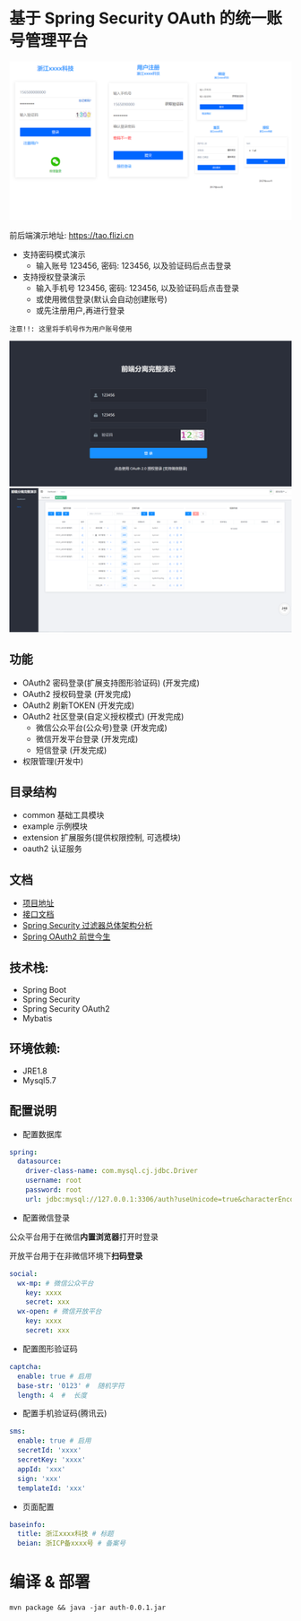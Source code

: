 # 基于 Spring Security OAuth 的统一账号管理平台

![preview](./doc/pic/preview.png)

前后端演示地址: https://tao.flizi.cn

- 支持密码模式演示
    - 输入账号 123456, 密码: 123456, 以及验证码后点击登录
- 支持授权登录演示
    - 输入手机号 123456, 密码: 123456, 以及验证码后点击登录
    - 或使用微信登录(默认会自动创建账号)
    - 或先注册用户,再进行登录

`注意!!: 这里将手机号作为用户账号使用`

![](./doc/pic/demo-full-login.png)
![](./doc/pic/rbac.png)

## 功能

- OAuth2 密码登录(扩展支持图形验证码) (开发完成)
- OAuth2 授权码登录 (开发完成)
- OAuth2 刷新TOKEN (开发完成)
- OAuth2 社区登录(自定义授权模式) (开发完成)
    - 微信公众平台(公众号)登录 (开发完成)
    - 微信开发平台登录 (开发完成)
    - 短信登录 (开发完成)
- 权限管理(开发中)

## 目录结构

- common 基础工具模块
- example 示例模块
- extension 扩展服务(提供权限控制, 可选模块)
- oauth2 认证服务

## 文档

- [项目地址](https://github.com/taoroot/oauth2-server)
- [接口文档](./doc/api.md)
- [Spring Security 过滤器总体架构分析](./doc/filter.md)
- [Spring OAuth2 前世今生](./doc/history.md)

## 技术栈:

- Spring Boot
- Spring Security
- Spring Security OAuth2
- Mybatis

## 环境依赖:

- JRE1.8
- Mysql5.7

## 配置说明

- 配置数据库

```yaml
spring:
  datasource:
    driver-class-name: com.mysql.cj.jdbc.Driver
    username: root
    password: root
    url: jdbc:mysql://127.0.0.1:3306/auth?useUnicode=true&characterEncoding=utf-8&serverTimezone=GMT%2B8
```

- 配置微信登录

公众平台用于在微信**内置浏览器**打开时登录

开放平台用于在非微信环境下**扫码登录**

```yaml
social:
  wx-mp: # 微信公众平台
    key: xxxx
    secret: xxx
  wx-open: # 微信开放平台
    key: xxxx
    secret: xxx
```

- 配置图形验证码

```yaml
captcha:
  enable: true # 启用
  base-str: '0123' #  随机字符
  length: 4  #  长度
```

- 配置手机验证码(腾讯云)

```yaml
sms:
  enable: true # 启用
  secretId: 'xxxx'
  secretKey: 'xxxx'
  appId: 'xxx'
  sign: 'xxx'
  templateId: 'xxx'
```

- 页面配置

```yaml
baseinfo:
  title: 浙江xxxx科技 # 标题
  beian: 浙ICP备xxxx号 # 备案号
```

# 编译 & 部署

```shell
mvn package && java -jar auth-0.0.1.jar
```